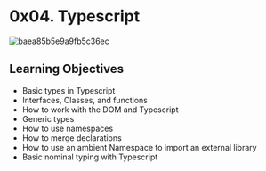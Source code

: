 0x04. Typescript
================
![baea85b5e9a9fb5c36ec](https://user-images.githubusercontent.com/107358517/234707147-92d09ac9-e494-423d-94ac-f5f7c2094a7c.png)

Learning Objectives
-------------------

-   Basic types in Typescript
-   Interfaces, Classes, and functions
-   How to work with the DOM and Typescript
-   Generic types
-   How to use namespaces
-   How to merge declarations
-   How to use an ambient Namespace to import an external library
-   Basic nominal typing with Typescript
